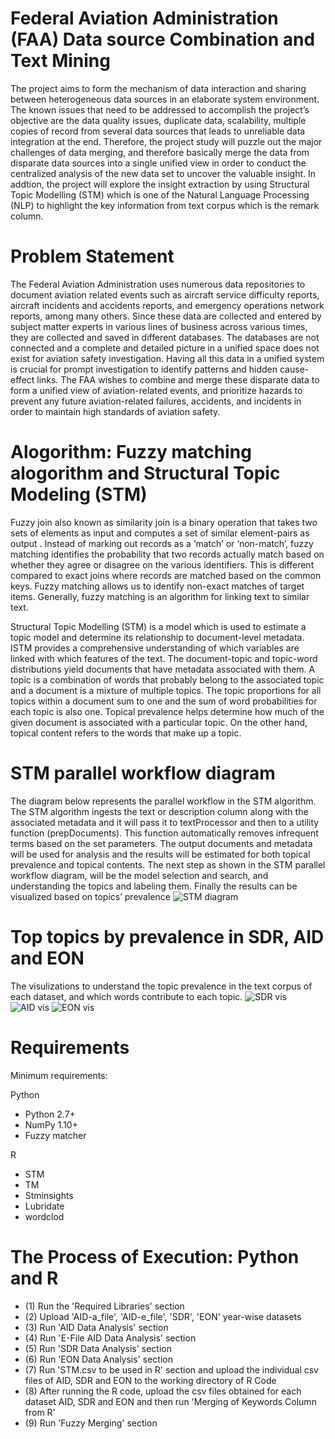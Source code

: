 # Federal Aviation Administration (FAA) Data source Combination and Text Mining
The project aims to form the mechanism of data interaction and sharing between heterogeneous data sources in an elaborate system environment. The known issues that need to be addressed to accomplish the project’s objective are the data quality issues, duplicate data, scalability, multiple copies of record from several data sources that leads to unreliable data integration at the end. Therefore, the project study will puzzle out the major challenges of data merging, and therefore basically merge the data from disparate data sources into a single unified view in order to conduct the centralized analysis of the new data set to uncover the valuable insight. In addtion, the project will explore the insight extraction by using Structural Topic Modelling (STM) which is one of the Natural Language Processing (NLP) to highlight the key information from text corpus which is the remark column. 

# Problem Statement 
The Federal Aviation Administration uses numerous data repositories to document aviation related events such as aircraft service difficulty reports, aircraft incidents and accidents reports, and emergency operations network reports, among many others. Since these data are collected and entered by subject matter experts in various lines of business across various times, they are collected and saved in different databases. The databases are not connected and a complete and detailed picture in a unified space does not exist for aviation safety investigation. Having all this data in a unified system is crucial for prompt investigation to identify patterns and hidden cause-effect links. The FAA wishes to combine and merge these disparate data to form a unified view of aviation-related events, and prioritize hazards to prevent any future aviation-related failures, accidents, and incidents in order to maintain high standards of aviation safety.

# Alogorithm: Fuzzy matching alogorithm and Structural Topic Modeling (STM) 
Fuzzy join also known as  similarity join is a binary operation that takes two sets of elements as input and computes a set of similar element-pairs as output . Instead of marking out records as a ‘match’ or ‘non-match’, fuzzy matching identifies the probability that two records actually match based on whether they agree or disagree on the various identifiers. This is different compared to exact joins where records are matched based on the common keys. Fuzzy matching allows us to identify non-exact matches of target items. Generally, fuzzy matching is an algorithm for linking text to similar text.

Structural Topic Modelling (STM) is a model which is used to estimate a topic model and determine its relationship to document-level metadata. ISTM provides a comprehensive understanding of which variables are linked with which features of the text. The document-topic and topic-word distributions yield documents that have metadata associated with them. A topic is a combination of words that probably belong to the associated topic and a document is a mixture of multiple topics. The topic proportions for all topics within a document sum to one and the sum of word probabilities for each topic is also one. Topical prevalence helps determine how much of the given document is associated with a particular topic. On the other hand, topical content refers to the words that make up a topic.

# STM parallel workflow diagram
The diagram below represents the parallel workflow in the STM algorithm. The STM algorithm ingests the text or description column along with the associated metadata and it will pass it to textProcessor and then to a utility function (prepDocuments). This function automatically removes infrequent terms based on the set parameters. The output documents and metadata will be used for analysis and the results will be estimated for both topical prevalence and topical contents. The next step as shown in the STM parallel workflow diagram, will be the model selection and search, and understanding the topics and labeling them. Finally the results can be visualized based on topics’ prevalence
![STM diagram](https://user-images.githubusercontent.com/61568065/116450855-cbb9a980-a829-11eb-98da-c36dd07dd2f2.PNG)

# Top topics by prevalence in SDR, AID and EON
The visulizations to understand the topic prevalence in the text corpus of each dataset, and which words contribute to each topic.
![SDR vis](https://user-images.githubusercontent.com/61568065/116951025-d2468780-ac54-11eb-85f0-f94351bb28b8.png)
![AID vis](https://user-images.githubusercontent.com/61568065/116952322-60703d00-ac58-11eb-9819-a93b71272524.png)
![EON vis](https://user-images.githubusercontent.com/61568065/116952420-a1685180-ac58-11eb-880c-7c360e54c9ec.png)

# Requirements
Minimum requirements:

Python
* Python 2.7+
* NumPy 1.10+
* Fuzzy matcher

R 
* STM
* TM
* Stminsights
* Lubridate
* wordclod

# The Process of Execution: Python and R
* (1) Run the 'Required Libraries' section
* (2) Upload 'AID-a_file', 'AID-e_file', 'SDR', 'EON' year-wise datasets
* (3) Run 'AID Data Analysis' section
* (4) Run 'E-File AID Data Analysis' section
* (5) Run 'SDR Data Analysis' section
* (6) Run 'EON Data Analysis' section
* (7) Run 'STM.csv to be used in R' section and upload the individual csv files of AID, SDR and EON to the working directory of R Code
* (8) After running the R code, upload the csv files obtained for each dataset AID, SDR and EON and then run 'Merging of Keywords Column from R'
* (9) Run 'Fuzzy Merging' section
